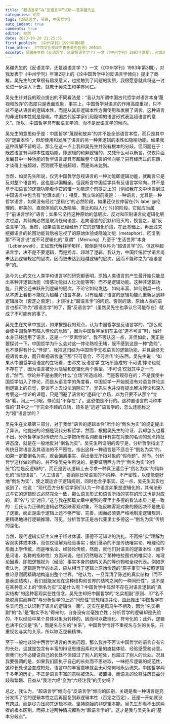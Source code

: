 ```yaml
---
title: “超语言学”与“反语言学”试析——答吴疆先生
categories: 论文
tags: [超语言学, 吴疆, 中国哲学]
auto_indent: true
comments: true
editor: 皎然
date: 2023-10-20 21:25:51
first_publish: 《中州学刊》1993年第6期
from_other: 《中西文化视域中真善美的哲思》2003年
excerpt: 吴疆先生的《反语言学，还是超语言学？》一文（《中州学刊》1993年第期），对我发表于《中州学刊》年第期上的《论中国哲学中的反语言学倾向》提出了商榷。吴先生的文章很有启发意义，也接触到了问题的实质，我很愿意就此将这一讨论进一步深入下去，就教于吴先生和学界同仁。
---
```

吴疆先生的《反语言学，还是超语言学？》一文（《中州学刊》1993年第3期），对我发表于《中州学刊》年第2期上的《论中国哲学中的反语言学倾向》提出了商榷。吴先生的文章很有启发意义，也接触到了问题的实质，我很愿意就此将这一讨论进一步深入下去，就教于吴先生和学界同仁。

吴先生针对我的观点提出的不同看法是：“我认为所谓中国古代哲学对语言本身‘蔑视和放弃’的态度只是表面现象，事实上，中国哲学对语言的作用高度重视，只不过不是从语言的逻辑本性，而是从其非逻辑本性方面使用和发展了语言。这种语言的非逻辑本性就是隐喻。中国古代哲学家们用隐喻的语言形式表达超语言的意义”。所以，中国哲学具有超语言学的、而不是反语言学的倾向。

吴先生的意思似乎是：中国哲学“蔑视和放弃”的并不是全部语言本性，而只是其中的“逻辑本性”，但却使用和发展了语言的另一种非逻辑的本性如隐喻功能。如果我这种理解不错的话，那么在这一点上我和吴先生并没有根本的分歧。但问题在于：既然语言有两种本性或功能，即逻辑的和非逻辑的，又凭什么可以断言，仅仅片面发展其中一种功能的哲学语言却具有超越整个语言的倾向呢？只有经历过的东西，才谈得上被超越，否则就不是被超越，而是尚未达到。

当然，如吴先生所说，仅凭中国哲学忽视语言的一种功能即逻辑功能，就断言它是反对整个语言的，这也是以偏概全。但我断言中国哲学具有反语言学倾向，并不是基于把语言的逻辑功能看作它的惟一功能这个前提之上的（例如我在文中也提到过中国语言中包含有“伦理本能”）；相反，我立论的前提是：一种语言，尤其是一种哲学语言，如果没有经过“逻辑化”的必然阶段，如果还仅仅停留在{% label @伦理的、审美的、直观体验的以及隐喻、类比和拟人化 %}的阶段，它就应当属于“前语言学的”语言；如果它坚持这种原始的低层次、反对和压制语言向逻辑化层次过渡，其倾向必然是取消任何语言、走向语言的沉默和寂灭的，换言之，是“反语言学”的。当然，如果语言已经经历了它的逻辑化阶段，在此基础上，再反过来挖掘语言的轮回功能背后被忽视了的原始体验或隐喻功能（metaphor），回复到那“不可言说”或不可逻辑化的“意谓”（Meinung）乃至于“生活世界”本身（Lebenswelt），正如现代解释学那样，那倒是可以称为“超语言学”的。但这种超语言学，决不是不要逻辑，而是扬弃、超越了逻辑。我认为，中国传统哲学语言尚未达到逻辑规定的层次，因而更未达到超越逻辑的层次，因而不能称之为“超语言学”的。

迄今为止的文化人类学和语言学的研究都表明，原始人类语言的产生最开始只能显出某种非逻辑功能（情感功能拟人化功能等等）而不是逻辑功能。这种非逻辑功能，只要它还未跃升到逻辑的层次，不论它如何发达、如何丰富、如何别具一格，从本质上看都不能视为超越了语言本身。只有超越了语言的逻辑功能而重新达到非逻辑层次（否定之否定），才谈得上“超语言学”的问题。否则的话，原始人类的语言也都可称为“超语言学”的了，而“反语言学”（虽然吴先生也承认它可能存在）就成了不可能有的事了。

吴先生在文章中提到，如果按照我的观点，认为中国哲学是反语言学的，“那么就会使中国哲学有陷入悖论的危险”，因为中国哲学家们在主张“道不可言”时，恰好本身已经运用了语言，这是一个“罗素悖论”。我不否认这一点，非但如此，我正是要探讨一下，中国哲学为什么会对这一悖论熟视无睹，既不感到这是一种“危险”，也不觉得有什么“悖谬”。我把这归结为中国哲学无视语言的逻辑功能，并且最终无视语言本身，而只重视语言底下那“只可意会，不可言传”的东西。吴先生说：“如果从中国哲学超语言的立场看，由邓文‘反语言学’立场所造成的‘不可说’悖论也就不存在了，因为语言被分为隐喻和逻辑化两个类型，‘不可说’仅就其中之一而言。”然而，悖论并不是由我的什么“立场”所造成的，而是客观存在的；不是我使中国哲学陷入了悖论，而是从语言学的角度看，中国哲学一开始就没有对语言悖论达到逻辑上的自觉，更谈不上去设法消除它了。吴先生也并没有提出解决悖论和深入考察这一悖论的课题，只是回避了语言的“逻辑化”立场，以为只要不从那个“立场”看，闭上一只眼，悖论就“不存在”了。这恐怕是不行的。这种置语言的两种本性的“其中之一”于完全不顾的立场，顶多是“逃避”语言学的，怎么还能称之为“超”语言学的？

吴先生在文章第三部分，对于我给“语言的逻辑本性”所作的“倒名为实”的规定提出了异议。他提出的论据是现代分析哲学。然而，根据吴先生的论证，我却怎么也看不出，分析哲学家对传统形而上学把所有名词都当作有实在对象的名词的观点持批评态度，就是在一般地反对“倒名为实”。吴先生所证明的毋宁是，分析哲学指出了传统日常语言及其语法的不严密性，指出这样一种语言是不适合于“倒名为实”的，如果一定要倒名为实，就会偏离事实、得出毫无所指对象的“假命题”。然而，分析哲学这样做的目的，并不像吴先生所说的，是要证明西方哲学“倒名为实”的传统“恰恰是反逻辑的”，而正是要从逻辑上去寻求一种真正适合于“倒名为实”的纯粹化的“理想语言”、“人工语言”，要消除日常语言的不纯粹、不严密性，以便能更好地“倒名为实”，使之既适合于逻辑规则，同时也合乎事实。这一点，吴先生其实也谈到了，他说：“现代西方分析哲学家们认为一种语言如果是逻辑化的，其句法形式与它的逻辑形式必然完全一致，那么语言形式和语言所指的实在的形式也是对应的，即‘名’与‘实’对应。”这与我在那篇文章中提到的亚里士多德的看法本质上是一致的：亚氏认为正确的逻辑必然反映客观对象，不能反映客观对象的原因决不是使用了逻辑，而正是由于逻辑上还不够严密、完善，因而必须更严格地制定逻辑规则，更精确地进行逻辑推理。可见，分析哲学正是古代亚里士多德这一“倒名为实”传统的深化。

当然，现代逻辑实证主义由于经过休谟、康德不可知论的洗礼，不再把“实”理解为客观实体或本体，而仅仅理解为经验事实；他们继承的不是传统唯实论、唯理论的形而上学传统，而是唯名论、经验论传统，然而，就他们对语言的逻辑本性（而不是词语、名称的指称性）方面来说，他们仍然吸收了某种柏拉图式的唯实论、唯理论因素，即把逻辑视为（经验）事实本身的结构关系的等价物和全权代表。例如罗素认为，逻辑是哲学的本质，应从相当于逻辑上原始命题的“原子事实”中按照逻辑推论原则而精确地构造出整个世界。“他认为，一旦弄清了陈述的真实结构（而不是表面结构），我们就能发现在这种结构和世界的结构之间的一种同形性”。这不是在某种意义上的“倒名为实”又是什么呢？中国哲学中显然不存在对语言逻辑的“真实结构”的这种客观实在性信念。吴先生却把中国哲学的“名实相副”原则、即“名不能脱离实而存在”与分析哲学的上述“同形性”思想相提并论，由此推出“中国哲学在名实问题上认识到了语言的逻辑性一面”，这实在是风马牛不相及，因为“名实相副”的“名”是“取实予名”得来的，自身没有丝毫独立性；分析哲学的逻辑却是先验的，不以经验中某个具体对象为转移的，因而可以数理化、符号化的；此外，逻辑也决不仅仅是“名”，而是名与名的“关系”。中国哲学恰好不重视名与名的关系，只重视名与实的关系，所以缺乏逻辑精神。

至于一般地谈论中西哲学语言的优劣问题，那么我并不否认中国哲学的语言自有它的长处，这就是包含有丰富的辩证思维因素和大量的直接体验、经验感受和诗意。但我们也不必硬说自己的长处不但超过了别人的短处，也超过了别人的长处。况且我要强调的是，如果我们固执于自己的长处而不思进取，一味拒斥逻辑的规范性，这种长处也会变成短处，语言中的丰富意味就会无可奈何地永远流失。中国哲学两千多年的历史，不正是语言丰富的意味被流失、被置换，而语言的论释注疏日益分歧和繁琐、日益从“我注六经”变为“六经注我”的历史吗？

总之，我认为，“超语言学”倾向与“反语言学”倾向的区别，关键是看一种语言是充分发挥了它的逻辑本性之后再回复到非逻辑本性（否定之否定），还是一开始就没有跨过、而是尽力压抑其逻辑本能，坚持原始的非逻辑本能。吴先生却看不出这两者的根本区别，而把上述两种情况都称为“超语言学的”。这才是我与吴先生的“基本分歧点”。
